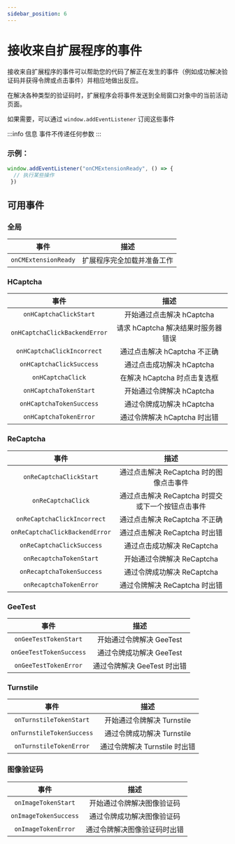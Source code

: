 ```yaml
---
sidebar_position: 6
---
```



# 接收来自扩展程序的事件

接收来自扩展程序的事件可以帮助您的代码了解正在发生的事件（例如成功解决验证码并获得令牌或点击事件）并相应地做出反应。

在解决各种类型的验证码时，扩展程序会将事件发送到全局窗口对象中的当前活动页面。

如果需要，可以通过 `window.addEventListener` 订阅这些事件

:::info 信息
事件不传递任何参数
:::

### **示例：**
```js
window.addEventListener("onCMExtensionReady", () => {
  // 执行某些操作
 })
```

## 可用事件

### 全局
|**事件**|**描述**|
| :-: | :-: |
|`onCMExtensionReady`|扩展程序完全加载并准备工作|

### HCaptcha
|**事件**|**描述**|
| :-: | :-: |
|`onHCaptchaClickStart`|开始通过点击解决 hCaptcha|
|`onHCaptchaClickBackendError`|请求 hCaptcha 解决结果时服务器错误|
|`onHCaptchaClickIncorrect`|通过点击解决 hCaptcha 不正确|
|`onHCaptchaClickSuccess`|通过点击成功解决 hCaptcha|
|`onHCaptchaClick`|在解决 hCaptcha 时点击复选框|
|`onHCaptchaTokenStart`|开始通过令牌解决 hCaptcha|
|`onHCaptchaTokenSuccess`|通过令牌成功解决 hCaptcha|
|`onHCaptchaTokenError`|通过令牌解决 hCaptcha 时出错|

### ReCaptcha
|**事件**|**描述**|
| :-: | :-: |
|`onReCaptchaClickStart`|通过点击解决 ReCaptcha 时的图像点击事件|
|`onReCaptchaClick`|通过点击解决 ReCaptcha 时提交或下一个按钮点击事件|
|`onReCaptchaClickIncorrect`|通过点击解决 ReCaptcha 不正确|
|`onReCaptchaClickBackendError`|通过点击解决 ReCaptcha 时出错|
|`onReCaptchaClickSuccess`|通过点击成功解决 ReCaptcha|
|`onRecaptchaTokenStart`|开始通过令牌解决 ReCaptcha|
|`onRecaptchaTokenSuccess`|通过令牌成功解决 ReCaptcha|
|`onRecaptchaTokenError`|通过令牌解决 ReCaptcha 时出错|

### GeeTest
|**事件**|**描述**|
| :-: | :-: |
|`onGeeTestTokenStart`|开始通过令牌解决 GeeTest|
|`onGeeTestTokenSuccess`|通过令牌成功解决 GeeTest|
|`onGeeTestTokenError`|通过令牌解决 GeeTest 时出错|

### Turnstile
|**事件**|**描述**|
| :-: | :-: |
|`onTurnstileTokenStart`|开始通过令牌解决 Turnstile|
|`onTurnstileTokenSuccess`|通过令牌成功解决 Turnstile|
|`onTurnstileTokenError`|通过令牌解决 Turnstile 时出错|

### 图像验证码
|**事件**|**描述**|
| :-: | :-: |
|`onImageTokenStart`|开始通过令牌解决图像验证码|
|`onImageTokenSuccess`|通过令牌成功解决图像验证码|
|`onImageTokenError`|通过令牌解决图像验证码时出错|